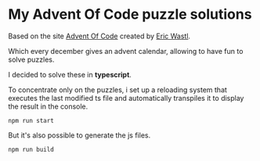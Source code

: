 # My Advent Of Code puzzle solutions

Based on the site [Advent Of Code](https://adventofcode.com/) created by [Eric Wastl](https://github.com/topaz).

Which every december gives an advent calendar, allowing to have fun to solve puzzles.

I decided to solve these in **typescript**.

To concentrate only on the puzzles, i set up a reloading system that executes the last modified ts file and automatically transpiles it to display the result in the console.

    npm run start

But it's also possible to generate the js files.

    npm run build
